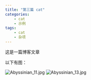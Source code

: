 ```yaml
---
title: "第三篇 cat"
categories: 
	- cat
	- 示例
tags:
	- cat
	- 杂项
---
```




这是一篇博客文章

以下有图：

![Abyssinian_11.jpg](https://s2.loli.net/2023/02/24/lIUXW5x1kDSHov8.jpg)
![Abyssinian_13.jpg](https://s2.loli.net/2023/02/24/wtqLHNMezvxKsEm.jpg)


